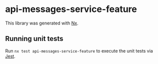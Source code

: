 # api-messages-service-feature

This library was generated with [Nx](https://nx.dev).

## Running unit tests

Run `nx test api-messages-service-feature` to execute the unit tests via [Jest](https://jestjs.io).

